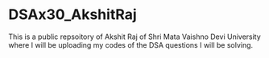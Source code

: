 # DSAx30_AkshitRaj
This is a public repsoitory of Akshit Raj of Shri Mata Vaishno Devi University where I will be uploading my codes of the DSA questions I will be solving.
